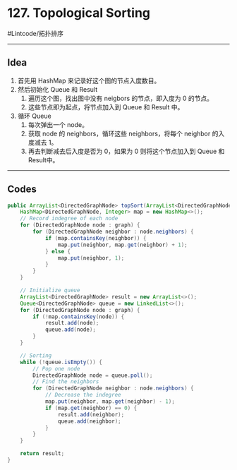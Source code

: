 # 127. Topological Sorting
#Lintcode/拓扑排序
- - - -
## Idea
1. 首先用 HashMap 来记录好这个图的节点入度数目。
2. 然后初始化 Queue 和 Result
	1. 遍历这个图，找出图中没有 neigbors 的节点，即入度为 0 的节点。
	2. 这些节点即为起点，将节点加入到 Queue 和 Result 中。
3. 循环 Queue
	1. 每次弹出一个 node。
	2. 获取 node 的 neighbors，循环这些 neighbors，将每个 neighbor 的入度减去 1。
	3. 再去判断减去后入度是否为 0，如果为 0 则将这个节点加入到 Queue 和 Result中。
- - - -
## Codes
```java
public ArrayList<DirectedGraphNode> topSort(ArrayList<DirectedGraphNode> graph) {
    HashMap<DirectedGraphNode, Integer> map = new HashMap<>();
    // Record indegree of each node
    for (DirectedGraphNode node : graph) {
        for (DirectedGraphNode neighbor : node.neighbors) {
            if (map.containsKey(neighbor)) {
                map.put(neighbor, map.get(neighbor) + 1);
            } else {
                map.put(neighbor, 1);
            }
        }
    }

    // Initialize queue
    ArrayList<DirectedGraphNode> result = new ArrayList<>();
    Queue<DirectedGraphNode> queue = new LinkedList<>();
    for (DirectedGraphNode node : graph) {
        if (!map.containsKey(node)) {
            result.add(node);
            queue.add(node);
        }
    }

    // Sorting
    while (!queue.isEmpty()) {
        // Pop one node
        DirectedGraphNode node = queue.poll();
        // Find the neighbors
        for (DirectedGraphNode neighbor : node.neighbors) {
            // Decrease the indegree
            map.put(neighbor, map.get(neighbor) - 1);
            if (map.get(neighbor) == 0) {
                result.add(neighbor);
                queue.add(neighbor);
            }
        }
    }

    return result;
}
```